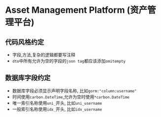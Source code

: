 # Asset Management Platform (资产管理平台)

## 代码风格约定

- 字段,方法,复杂的逻辑都要写注释
- `dto`中所有允许为空的字段的`json tag`都应该添加`omitempty`

## 数据库字段约定

- 数据库字段必须显示声明字段名称, 比如`gorm:"column:username"`
- 时间使用`carbon.DateTime`,允许为空时使用`*carbon.DateTime`
- 唯一索引名称使用`uni_`开头, 比如`uni_username`
- 一般索引名称使用`idx_`开头, 比如`idx_username`
